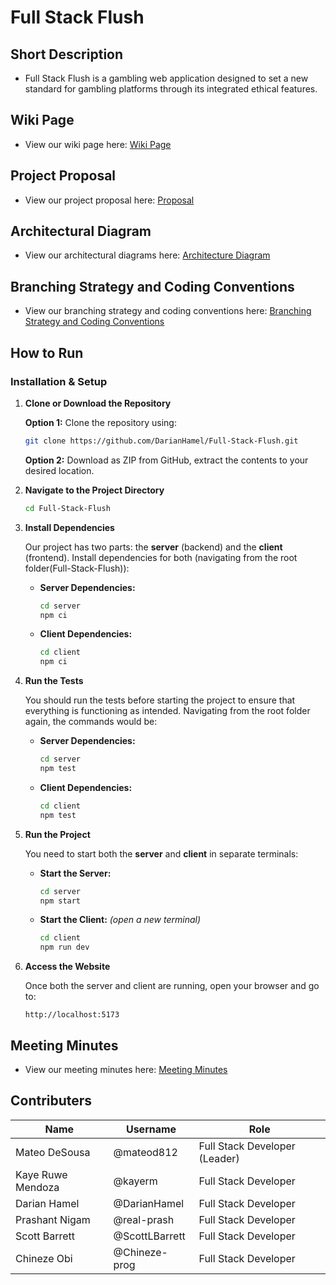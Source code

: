 # Full Stack Flush

## Short Description

* Full Stack Flush is a gambling web application designed to set a new standard for gambling platforms through its integrated ethical features.

## Wiki Page

* View our wiki page here: [Wiki Page](https://github.com/DarianHamel/Full-Stack-Flush/wiki)

## Project Proposal

* View our project proposal here: [Proposal](https://github.com/DarianHamel/Full-Stack-Flush/blob/main/Documents/proposal.md)

## Architectural Diagram

* View our architectural diagrams here: [Architecture Diagram](https://github.com/DarianHamel/Full-Stack-Flush/blob/main/Documents/architecture.md)

## Branching Strategy and Coding Conventions

* View our branching strategy and coding conventions here: [Branching Strategy and Coding Conventions](https://github.com/DarianHamel/Full-Stack-Flush/blob/main/Documents/conventions.md)


## How to Run

### Installation & Setup

1. **Clone or Download the Repository**  

   **Option 1:** Clone the repository using:
    ```bash
    git clone https://github.com/DarianHamel/Full-Stack-Flush.git
    ```
   **Option 2:** Download as ZIP from GitHub, extract the contents to your desired location.

2. **Navigate to the Project Directory**  

    ```bash
    cd Full-Stack-Flush
    ```

3. **Install Dependencies**  

   Our project has two parts: the **server** (backend) and the **client** (frontend). Install dependencies for both (navigating from the root folder(Full-Stack-Flush)):

   * **Server Dependencies:**
      ```bash
      cd server
      npm ci
      ```
   * **Client Dependencies:**
      ```bash
      cd client
      npm ci
      ```

4. **Run the Tests**

    You should run the tests before starting the project to ensure that everything is functioning as intended. Navigating from the root folder again, the commands would be:
    * **Server Dependencies:**
      ```bash
      cd server
      npm test
      ```

    * **Client Dependencies:**
      ```bash
      cd client
      npm test
      ```


5. **Run the Project**  

   You need to start both the **server** and **client** in separate terminals:

   * **Start the Server:**
      ```bash
      cd server
      npm start
      ```
   * **Start the Client:** *(open a new terminal)*
      ```bash
      cd client
      npm run dev
      ```

5. **Access the Website**  

   Once both the server and client are running, open your browser and go to:
   ```
   http://localhost:5173
   ```

## Meeting Minutes 

* View our meeting minutes here: [Meeting Minutes](https://github.com/DarianHamel/Full-Stack-Flush/tree/main/Documents/Meeting%20Minutes)

## Contributers 

| Name | Username | Role |
|---|---|---|
| Mateo DeSousa | @mateod812 | Full Stack Developer (Leader) |
| Kaye Ruwe Mendoza | @kayerm | Full Stack Developer |
| Darian Hamel | @DarianHamel | Full Stack Developer |
| Prashant Nigam | @real-prash | Full Stack Developer |
| Scott Barrett | @ScottLBarrett | Full Stack Developer |
| Chineze Obi | @Chineze-prog | Full Stack Developer |
